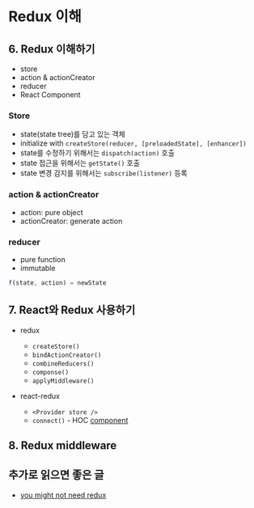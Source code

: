 # Redux 이해

## 6. Redux 이해하기

- store
- action & actionCreator
- reducer
- React Component

### Store

- state(state tree)를 담고 있는 객체
- initialize with `createStore(reducer, [preloadedState], [enhancer])`
- state를 수정하기 위해서는 `dispatch(action)` 호출
- state 접근을 위해서는 `getState()` 호출
- state 변경 감지를 위해서는 `subscribe(listener)` 등록

### action & actionCreator

- action: pure object
- actionCreator: generate action

### reducer

- pure function
- immutable

```js
f(state, action) = newState
```

## 7. React와 Redux 사용하기

- redux
  - `createStore()`
  - `bindActionCreator()`
  - `combineReducers()`
  - `componse()`
  - `applyMiddleware()`

- react-redux
  - `<Provider store />`
  - `connect()` - HOC [component](https://github.com/reactjs/react-redux/blob/4d302257e3b361731f44b1f546e547ed578c8eec/src/components/connectAdvanced.js#L115)

## 8. Redux middleware

## 추가로 읽으면 좋은 글

- [you might not need redux](https://medium.com/@dan_abramov/you-might-not-need-redux-be46360cf367)